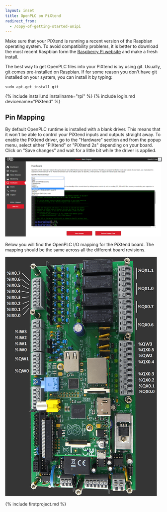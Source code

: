 ```yaml
---
layout: inset
title: OpenPLC on PiXtend
redirect_from:
  - /copy-of-getting-started-unipi
---
```


Make sure that your PiXtend is running a recent version of the Raspbian
operating system. To avoid compatibility problems, it is better to download
the most recent Raspbian form the
[Raspberry Pi website](https://www.raspberrypi.org/downloads/) and make a fresh
install.​

The best way to get OpenPLC files into your PiXtend is by using git. Usually,
git comes pre-installed on Raspbian. If for some reason you don't have git
installed on your system, you can install it by typing:
​
```
sudo apt-get install git
```

{% include install.md installname="rpi" %}
{% include login.md devicename="PiXtend" %}

## Pin Mapping

By default OpenPLC runtime is installed with a blank driver. This means that
it won't be able to control your PiXtend inputs and outputs straight away. To
enable the PiXtend driver, go to the "Hardware" section and from the popup
menu, select either "PiXtend" or "PiXtend 2s" depending on your board. Click
on "Save changes" and wait for a little bit while the driver is applied.

![](/runtime/img/selecthw.webp)

Below you will find the OpenPLC I/O mapping for the PiXtend board. The mapping
should be the same across all the different board revisions.

![](pinout.webp)

{% include firstproject.md %}
